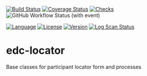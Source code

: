 [![Build Status](https://app.travis-ci.com/samKenpachi011/edc-locator.svg?branch=develop)](https://app.travis-ci.com/samKenpachi011/locator)
[![Coverage Status](https://coveralls.io/repos/github/samKenpachi011/edc-locator/badge.svg?branch=develop)](https://coveralls.io/github/samKenpachi011/edc-locator?branch=develop)
[![Checks](https://github.com/samKenpachi011/edc-locator/actions/workflows/checks.yml/badge.svg)](https://github.com/samKenpachi011/edc-locator/actions/workflows/checks.yml)
![GitHub Workflow Status (with event)](https://img.shields.io/github/actions/workflow/status/samKenpachi/edc_locator/.github%2Fworkflows%2Fchecks.yml)


[![Language](https://img.shields.io/badge/Language-Python-blue.svg)](https://www.python.org/)
[![License](https://img.shields.io/badge/License-MIT-yellow.svg)](https://opensource.org/licenses/MIT)
[![Version](https://img.shields.io/badge/Version-1.0.0-blue.svg)](https://github.com/samKenpachi011/edc-locator/releases/tag/v1.0.0)
[![Log Scan Status](https://img.shields.io/badge/Log%20Scan-Passing-brightgreen.svg)](https://app.travis-ci.com/github/samKenpachi011/edc-locator/logscans)

# edc-locator

Base classes for participant locator form and processes
